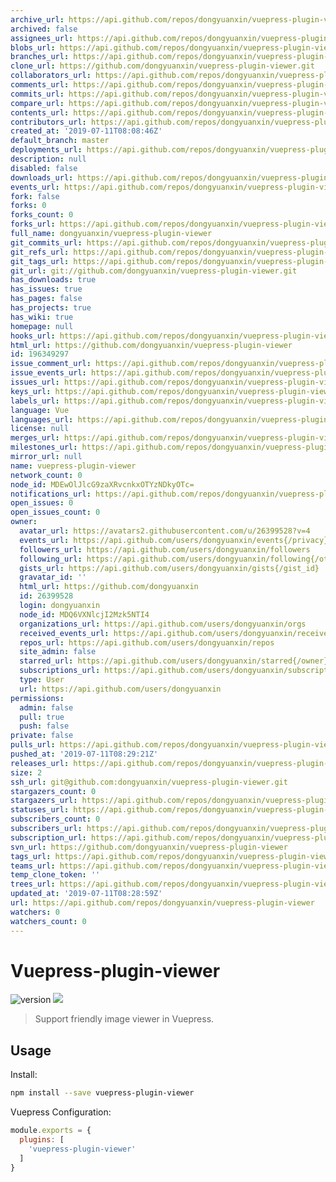 ```yaml
---
archive_url: https://api.github.com/repos/dongyuanxin/vuepress-plugin-viewer/{archive_format}{/ref}
archived: false
assignees_url: https://api.github.com/repos/dongyuanxin/vuepress-plugin-viewer/assignees{/user}
blobs_url: https://api.github.com/repos/dongyuanxin/vuepress-plugin-viewer/git/blobs{/sha}
branches_url: https://api.github.com/repos/dongyuanxin/vuepress-plugin-viewer/branches{/branch}
clone_url: https://github.com/dongyuanxin/vuepress-plugin-viewer.git
collaborators_url: https://api.github.com/repos/dongyuanxin/vuepress-plugin-viewer/collaborators{/collaborator}
comments_url: https://api.github.com/repos/dongyuanxin/vuepress-plugin-viewer/comments{/number}
commits_url: https://api.github.com/repos/dongyuanxin/vuepress-plugin-viewer/commits{/sha}
compare_url: https://api.github.com/repos/dongyuanxin/vuepress-plugin-viewer/compare/{base}...{head}
contents_url: https://api.github.com/repos/dongyuanxin/vuepress-plugin-viewer/contents/{+path}
contributors_url: https://api.github.com/repos/dongyuanxin/vuepress-plugin-viewer/contributors
created_at: '2019-07-11T08:08:46Z'
default_branch: master
deployments_url: https://api.github.com/repos/dongyuanxin/vuepress-plugin-viewer/deployments
description: null
disabled: false
downloads_url: https://api.github.com/repos/dongyuanxin/vuepress-plugin-viewer/downloads
events_url: https://api.github.com/repos/dongyuanxin/vuepress-plugin-viewer/events
fork: false
forks: 0
forks_count: 0
forks_url: https://api.github.com/repos/dongyuanxin/vuepress-plugin-viewer/forks
full_name: dongyuanxin/vuepress-plugin-viewer
git_commits_url: https://api.github.com/repos/dongyuanxin/vuepress-plugin-viewer/git/commits{/sha}
git_refs_url: https://api.github.com/repos/dongyuanxin/vuepress-plugin-viewer/git/refs{/sha}
git_tags_url: https://api.github.com/repos/dongyuanxin/vuepress-plugin-viewer/git/tags{/sha}
git_url: git://github.com/dongyuanxin/vuepress-plugin-viewer.git
has_downloads: true
has_issues: true
has_pages: false
has_projects: true
has_wiki: true
homepage: null
hooks_url: https://api.github.com/repos/dongyuanxin/vuepress-plugin-viewer/hooks
html_url: https://github.com/dongyuanxin/vuepress-plugin-viewer
id: 196349297
issue_comment_url: https://api.github.com/repos/dongyuanxin/vuepress-plugin-viewer/issues/comments{/number}
issue_events_url: https://api.github.com/repos/dongyuanxin/vuepress-plugin-viewer/issues/events{/number}
issues_url: https://api.github.com/repos/dongyuanxin/vuepress-plugin-viewer/issues{/number}
keys_url: https://api.github.com/repos/dongyuanxin/vuepress-plugin-viewer/keys{/key_id}
labels_url: https://api.github.com/repos/dongyuanxin/vuepress-plugin-viewer/labels{/name}
language: Vue
languages_url: https://api.github.com/repos/dongyuanxin/vuepress-plugin-viewer/languages
license: null
merges_url: https://api.github.com/repos/dongyuanxin/vuepress-plugin-viewer/merges
milestones_url: https://api.github.com/repos/dongyuanxin/vuepress-plugin-viewer/milestones{/number}
mirror_url: null
name: vuepress-plugin-viewer
network_count: 0
node_id: MDEwOlJlcG9zaXRvcnkxOTYzNDkyOTc=
notifications_url: https://api.github.com/repos/dongyuanxin/vuepress-plugin-viewer/notifications{?since,all,participating}
open_issues: 0
open_issues_count: 0
owner:
  avatar_url: https://avatars2.githubusercontent.com/u/26399528?v=4
  events_url: https://api.github.com/users/dongyuanxin/events{/privacy}
  followers_url: https://api.github.com/users/dongyuanxin/followers
  following_url: https://api.github.com/users/dongyuanxin/following{/other_user}
  gists_url: https://api.github.com/users/dongyuanxin/gists{/gist_id}
  gravatar_id: ''
  html_url: https://github.com/dongyuanxin
  id: 26399528
  login: dongyuanxin
  node_id: MDQ6VXNlcjI2Mzk5NTI4
  organizations_url: https://api.github.com/users/dongyuanxin/orgs
  received_events_url: https://api.github.com/users/dongyuanxin/received_events
  repos_url: https://api.github.com/users/dongyuanxin/repos
  site_admin: false
  starred_url: https://api.github.com/users/dongyuanxin/starred{/owner}{/repo}
  subscriptions_url: https://api.github.com/users/dongyuanxin/subscriptions
  type: User
  url: https://api.github.com/users/dongyuanxin
permissions:
  admin: false
  pull: true
  push: false
private: false
pulls_url: https://api.github.com/repos/dongyuanxin/vuepress-plugin-viewer/pulls{/number}
pushed_at: '2019-07-11T08:29:21Z'
releases_url: https://api.github.com/repos/dongyuanxin/vuepress-plugin-viewer/releases{/id}
size: 2
ssh_url: git@github.com:dongyuanxin/vuepress-plugin-viewer.git
stargazers_count: 0
stargazers_url: https://api.github.com/repos/dongyuanxin/vuepress-plugin-viewer/stargazers
statuses_url: https://api.github.com/repos/dongyuanxin/vuepress-plugin-viewer/statuses/{sha}
subscribers_count: 0
subscribers_url: https://api.github.com/repos/dongyuanxin/vuepress-plugin-viewer/subscribers
subscription_url: https://api.github.com/repos/dongyuanxin/vuepress-plugin-viewer/subscription
svn_url: https://github.com/dongyuanxin/vuepress-plugin-viewer
tags_url: https://api.github.com/repos/dongyuanxin/vuepress-plugin-viewer/tags
teams_url: https://api.github.com/repos/dongyuanxin/vuepress-plugin-viewer/teams
temp_clone_token: ''
trees_url: https://api.github.com/repos/dongyuanxin/vuepress-plugin-viewer/git/trees{/sha}
updated_at: '2019-07-11T08:28:59Z'
url: https://api.github.com/repos/dongyuanxin/vuepress-plugin-viewer
watchers: 0
watchers_count: 0
---
```


# Vuepress-plugin-viewer

![version](https://img.shields.io/github/release/dongyuanxin/vuepress-plugin-viewer.svg?style=flat-square)
![](https://img.shields.io/npm/dm/vuepress-plugin-viewer.svg?style=flat-square)

> Support friendly image viewer in Vuepress.

## Usage 

Install:

```sh
npm install --save vuepress-plugin-viewer
```

Vuepress Configuration:

```javascript
module.exports = {
  plugins: [
    'vuepress-plugin-viewer'
  ]
}
```